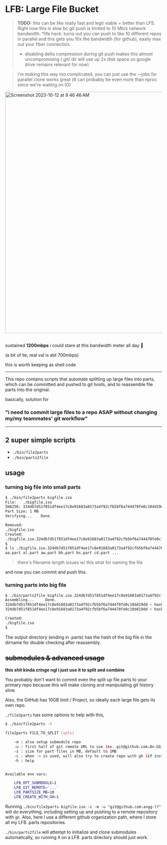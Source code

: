 # LFB: Large File Bucket

> **TODO:** this can be like really fast and legit viable + better than LFS. Right now this is slow bc git push is limited to 10 Mb/s network bandwidth.
> *life hack: turns out you can push to like 10 different repos in parallel and this gets you 10x the bandwidth (for github), easily max out your fiber connection.
>
> + disabling delta compression during git push makes this almost uncompromising (.git/ dir will use up 2x disk space so google drive remains relevant for now)



> i'm making this way too complicated, you can just use the --jobs for parallel clone works great (# can probably be even more than nproc since we're waiting on IO)

<img width="774" alt="Screenshot 2023-10-12 at 9 46 46 AM" src="https://github.com/An-GG/LFB/assets/20458990/4dd7c647-99ea-4553-99a2-630f119f89b9">

<br>sustained **1200mbps**  i could stare at this bandwidth meter all day 🤤

(a bit of lie, real val is abt 700mbps)

this is worth keeping as shell code

---

This repo contains scripts that automate splitting up large files into parts, which can be committed and pushed to git hosts, and to reassemble file parts into the original.

basically, solution for 
 
### **"i need to commit large files to a repo ASAP without changing my/my teammates' git workflow"**

----

## 2 super simple scripts 

- `./bin/file2parts` 
- `./bin/parts2file`

## usage

### turning big file into small parts
```bash
$ ./bin/file2parts bigfile.iso
File:   ./bigfile.iso
SHA256: 324db7d51f851df4ee17c8e91683a0173a4f92cfb5bf6a744470fe0c10dd19dd
Part Size: 1 MB
Verifying...    Done.   

Removed:
./bigfile.iso
Created:
./bigfile.iso.324db7d51f851df4ee17c8e91683a0173a4f92cfb5bf6a744470fe0c10dd19dd.parts
$ 
$ ls ./bigfile.iso.324db7d51f851df4ee17c8e91683a0173a4f92cfb5bf6a744470fe0c10dd19dd.parts
aa.part	al.part	aw.part	bh.part	bs.part	cd.part ...
```
> there's filename length issues w/ this strat for naming the file


and now you can commit and push this.

### turning parts into big file

```bash
$ ./bin/parts2file bigfile.iso.324db7d51f851df4ee17c8e91683a0173a4f92cfb5bf6a744470fe0c10dd19dd.parts 
Assembling...     Done.
324db7d51f851df4ee17c8e91683a0173a4f92cfb5bf6a744470fe0c10dd19dd < hash from filename
324db7d51f851df4ee17c8e91683a0173a4f92cfb5bf6a744470fe0c10dd19dd < hash of newly assembled file

Created:
./bigfile.iso
$ 
```

The output directory (ending in .parts) has the hash of the big file in the dirname for double checking after reassembly. 

## ~~submodules & advanced usage~~ 

**this shit kinda cringe ngl i just use it to split and combine**  

You probably don't want to commit even the split up file parts to your primary repo because this will make cloning and manipulating git history slow.

Also, the GitHub has 10GB limit / Project, so ideally each large file gets its own repo. 

`./file2parts` has some options to help with this, 


```bash
$ ./bin/file2parts -h

file2parts FILE_TO_SPLIT [opts]

	-m : also setup submodule repo
	-u : first half of git remote URL to use (ex. git@github.com:An-GG), default to same as parent
	-s : size for part files in MB, default to 1MB
	-c : when -m is used, will also try to create repo with gh (if installed) and push to remote
	-h : help


Available env vars:

	LFB_OPT_SUBMODULE=1
	LFB_GIT_REMOTE='...'
	LFB_PARTSIZE_MB=10
	LFB_CREATE_WITH_GH=1

```

Running `./bin/file2parts bigfile.iso -c -m -u "git@github.com:angg-lf"` will do everything, including setting up and pushing to a remote repository with `gh`. 
Also, here I use a different github organization path, where I store all my LFB .parts repositories.


`./bin/parts2file` will attempt to initialize and clone submodules automatically, so running it on a LFB .parts directory should just work.
